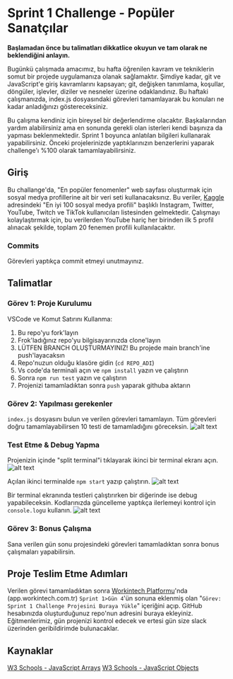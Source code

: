 # Sprint 1 Challenge - Popüler Sanatçılar

**Başlamadan önce bu talimatları dikkatlice okuyun ve tam olarak ne beklendiğini anlayın.**

Bugünkü çalışmada amacımız, bu hafta öğrenilen kavram ve tekniklerin somut bir projede uygulamanıza olanak sağlamaktır. Şimdiye kadar, git ve JavaScript'e giriş kavramlarını kapsayan; git, değişken tanımlama, koşullar, döngüler, işlevler, diziler ve nesneler üzerine odaklandınız. Bu haftaki çalışmanızda, index.js dosyasındaki görevleri tamamlayarak bu konuları ne kadar anladığınızı göstereceksiniz.

Bu çalışma kendiniz için bireysel bir değerlendirme olacaktır. Başkalarından yardım alabilirsiniz ama en sonunda gerekli olan isterleri kendi başınıza da yapması beklenmektedir. Sprint 1 boyunca anlatılan bilgileri kullanarak yapabilirsiniz. Önceki projelerinizde yaptıklarınızın benzerlerini yaparak challenge'ı %100 olarak tamamlayabilirsiniz.

## Giriş

Bu challange'da, "En popüler fenomenler" web sayfası oluşturmak için sosyal medya profillerine ait bir veri seti kullanacaksınız. Bu veriler, [Kaggle](https://www.kaggle.com/datasets/medaxone/top-100-social-media-profiles) adresindeki "En iyi 100 sosyal medya profili" başlıklı Instagram, Twitter, YouTube, Twitch ve TikTok kullanıcıları listesinden gelmektedir. Çalışmayı kolaylaştırmak için, bu verilerden YouTube hariç her birinden ilk 5 profil alınacak şekilde, toplam 20 fenemen profili kullanılacaktır.

### Commits

Görevleri yaptıkça commit etmeyi unutmayınız.

## Talimatlar

### Görev 1: Proje Kurulumu

VSCode ve Komut Satırını Kullanma:

1. Bu repo'yu fork'layın
2. Frok'ladığınız repo'yu bilgisayarınızda clone'layın
3. LÜTFEN BRANCH OLUŞTURMAYINIZ! Bu projede main branch'ine push'layacaksın
4. Repo'nuzun olduğu klasöre gidin (`cd REPO_ADI`)
5. Vs code'da terminali açın ve `npm install` yazın ve çalıştırın
6. Sonra `npm run test` yazın ve çalıştırın
7. Projenizi tamamladıktan sonra `push` yaparak githuba aktarın

### Görev 2: Yapılması gerekenler

`index.js` dosyasını bulun ve verilen görevleri tamamlayın. Tüm görevleri doğru tamamlayabilirsen 10 testi de tamamladığını göreceksin.
![alt text](assets/npm_test_skoru.png "npm test skoru örneği (10 tessten de geçilmiş(passed)")

### Test Etme & Debug Yapma

Projenizin içinde "split terminal"i tıklayarak ikinci bir terminal ekranı açın.
![alt text](assets/split_terminal.png "Split Terminal")

Açılan ikinci terminalde `npm start` yazıp çalıştırın.
![alt text](assets/npm_start.png "npm start")

Bir terminal ekranında testleri çalıştırırken bir diğerinde ise debug yapabileceksin. Kodlarınızda güncelleme yaptıkça ilerlemeyi kontrol için `console.log`u kullanın.
![alt text](assets/debug_terminal.png "Terminal buna benzemeli")

### Görev 3: Bonus Çalışma

Sana verilen gün sonu projesindeki görevleri tamamladıktan sonra bonus çalışmaları yapabilirsin.

## Proje Teslim Etme Adımları

Verilen görevi tamamladıktan sonra [Workintech Platformu](https://app.workintech.com.tr)'nda (app.workintech.com.tr) `Sprint 1>Gün 4`'ün sonuna eklenmiş olan "`Görev: Sprint 1 Challenge Projesini Buraya Yükle`" içeriğini açıp. GitHub hesabınızda oluşturduğunuz repo'nun adresini buraya ekleyiniz. Eğitmenlerimiz, gün projenizi kontrol edecek ve ertesi gün size slack üzerinden geribildirimde bulunacaklar.

## Kaynaklar

[W3 Schools - JavaScript Arrays](https://www.w3schools.com/js/js_arrays.asp)
[W3 Schools - JavaScript Objects](https://www.w3schools.com/js/js_objects.asp)
